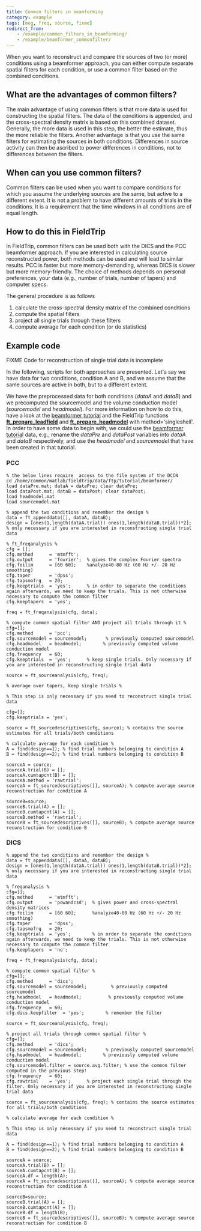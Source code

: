 ```yaml
---
title: Common filters in beamforming
category: example
tags: [meg, freq, source, fixme]
redirect_from:
    - /example/common_filters_in_beamforming/
    - /example/beamformer_commonfilter/
---
```


When you want to reconstruct and compare the sources of two (or more) conditions using a beamformer approach, you can either compute separate spatial filters for each condition, or use a common filter based on the combined conditions.

## What are the advantages of common filters?

The main advantage of using common filters is that more data is used for constructing the spatial filters. The data of the conditions is appended, and the cross-spectral density matrix is based on this combined dataset. Generally, the more data is used in this step, the better the estimate, thus the more reliable the filters.
Another advantage is that you use the same filters for estimating the sources in both conditions. Differences in source activity can then be ascribed to power differences in conditions, not to differences between the filters.

## When can you use common filters?

Common filters can be used when you want to compare conditions for which you assume the underlying sources are the same, but active to a different extent.
It is not a problem to have different amounts of trials in the conditions.
It is a requirement that the time windows in all conditions are of equal length.

## How to do this in FieldTrip

In FieldTrip, common filters can be used both with the DICS and the PCC beamformer approach. If you are interested in calculating source reconstructed power, both methods can be used and will lead to similar results. PCC is faster but more memory-demanding, whereas DICS is slower but more memory-friendly. The choice of methods depends on personal preferences, your data (e.g., number of trials, number of tapers) and computer specs.

The general procedure is as follows

1.  calculate the cross-spectral density matrix of the combined conditions
2.  compute the spatial filters
3.  project all single trials through these filters
4.  compute average for each condition (or do statistics)

## Example code

FIXME Code for reconstruction of single trial data is incomplete

In the following, scripts for both approaches are presented.
Let's say we have data for two conditions, condition A and B, and we assume that the same sources are active in both, but to a different extent.

We have the preprocessed data for both conditions (_dataA_ and _dataB_) and we precomputed the sourcemodel and the volume conduction model (_sourcemodel_ and _headmodel_). For more information on how to do this, have a look at the [beamformer tutorial](/tutorial/source/beamformer) and the FieldTrip functions **[ft_prepare_leadfield](/reference/ft_prepare_leadfield)** and **[ft_prepare_headmodel](/reference/ft_prepare_headmodel)** with method='singleshell'. In order to have some data to begin with, we could use the [beamformer tutorial](/tutorial/source/beamformer) data, e.g., rename the _dataPre_ and _dataPost_ variables into _dataA_ and _dataB_ respectively, and use the _headmodel_ and _sourcemodel_ that have been created in that tutorial.

### PCC
    
    % the below lines require  access to the file system of the DCCN
    cd /home/common/matlab/fieldtrip/data/ftp/tutorial/beamformer/
    load dataPre.mat; dataA = dataPre; clear dataPre;
    load dataPost.mat; dataB = dataPost; clear dataPost;
    load headmodel.mat
    load sourcemodel.mat
    
    % append the two conditions and remember the design %
    data = ft_appenddata([], dataA, dataB);
    design = [ones(1,length(dataA.trial)) ones(1,length(dataB.trial))*2]; % only necessary if you are interested in reconstructing single trial data

    % ft_freqanalysis %
    cfg = [];
    cfg.method      = 'mtmfft';
    cfg.output      = 'fourier';  % gives the complex Fourier spectra
    cfg.foilim      = [60 60];    %analyze40-80 Hz (60 Hz +/- 20 Hz smoothing)
    cfg.taper       = 'dpss';
    cfg.tapsmofrq   = 20;
    cfg.keeptrials  = 'yes';      % in order to separate the conditions again afterwards, we need to keep the trials. This is not otherwise necessary to compute the common filter
    cfg.keeptapers  = 'yes';

    freq = ft_freqanalysis(cfg, data);

    % compute common spatial filter AND project all trials through it %
    cfg=[];
    cfg.method      = 'pcc';
    cfg.sourcemodel = sourcemodel;       % previously computed sourcemodel
    cfg.headmodel   = headmodel;        % previously computed volume conduction model
    cfg.frequency   = 60;
    cfg.keeptrials  = 'yes';      % keep single trials. Only necessary if you are interested in reconstructing single trial data

    source = ft_sourceanalysis(cfg, freq);

    % average over tapers, keep single trials %

    % This step is only necessary if you need to reconstruct single trial data

    cfg=[];
    cfg.keeptrials = 'yes';

    source = ft_sourcedescriptives(cfg, source); % contains the source estimates for all trials/both conditions

    % calculate average for each condition %
    A = find(design==1); % find trial numbers belonging to condition A
    B = find(design==2); % find trial numbers belonging to condition B

    sourceA = source;
    sourceA.trial(B) = [];
    sourceA.cumtapcnt(B) = [];
    sourceA.method = 'rawtrial';
    sourceA = ft_sourcedescriptives([], sourceA); % compute average source reconstruction for condition A

    sourceB=source;
    sourceB.trial(A) = [];
    sourceB.cumtapcnt(A) = [];
    sourceB.method = 'rawtrial';
    sourceB = ft_sourcedescriptives([], sourceB); % compute average source reconstruction for condition B

### DICS

    % append the two conditions and remember the design %
    data = ft_appenddata([], dataA, dataB);
    design = [ones(1,length(dataA.trial)) ones(1,length(dataB.trial))*2]; % only necessary if you are interested in reconstructing single trial data

    % freqanalysis %
    cfg=[];
    cfg.method      = 'mtmfft';
    cfg.output      = 'powandcsd';  % gives power and cross-spectral density matrices
    cfg.foilim      = [60 60];      %analyze40-80 Hz (60 Hz +/- 20 Hz smoothing)
    cfg.taper       = 'dpss';
    cfg.tapsmofrq   = 20;
    cfg.keeptrials  = 'yes';        % in order to separate the conditions again afterwards, we need to keep the trials. This is not otherwise necessary to compute the common filter
    cfg.keeptapers  = 'no';

    freq = ft_freqanalysis(cfg, data);

    % compute common spatial filter %
    cfg=[];
    cfg.method      = 'dics';
    cfg.sourcemodel = sourcemodel;         % previously computed sourcemodel
    cfg.headmodel   = headmodel;          % previously computed volume conduction model
    cfg.frequency   = 60;
    cfg.dics.keepfilter  = 'yes';        % remember the filter

    source = ft_sourceanalysis(cfg, freq);

    % project all trials through common spatial filter %
    cfg=[];
    cfg.method      = 'dics';
    cfg.sourcemodel = sourcemodel;       % previously computed sourcemodel
    cfg.headmodel   = headmodel;        % previously computed volume conduction model
    cfg.sourcemodel.filter = source.avg.filter; % use the common filter computed in the previous step!
    cfg.frequency   = 60;
    cfg.rawtrial    = 'yes';      % project each single trial through the filter. Only necessary if you are interested in reconstructing single trial data

    source = ft_sourceanalysis(cfg, freq); % contains the source estimates for all trials/both conditions

    % calculate average for each condition %

    % This step is only necessary if you need to reconstruct single trial data

    A = find(design==1); % find trial numbers belonging to condition A
    B = find(design==2); % find trial numbers belonging to condition B

    sourceA = source;
    sourceA.trial(B) = [];
    sourceA.cumtapcnt(B) = [];
    sourceA.df = length(A);
    sourceA = ft_sourcedescriptives([], sourceA); % compute average source reconstruction for condition A

    sourceB=source;
    sourceB.trial(A) = [];
    sourceB.cumtapcnt(A) = [];
    sourceB.df = length(B);
    sourceB = ft_sourcedescriptives([], sourceB); % compute average source reconstruction for condition B
